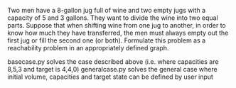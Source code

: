 Two men have a 8-gallon jug full of wine and two empty jugs with a capacity of
5 and 3 gallons. They want to divide the wine into two equal parts. Suppose that when shifting
wine from one jug to another, in order to know how much they have transferred, the men must
always empty out the first jug or fill the second one (or both). Formulate this problem as a
reachability problem in an appropriately defined graph.

basecase.py solves the case described above (i.e. where capacities are 8,5,3 and target is 4,4,0)
generalcase.py solves the general case where initial volume, capacities and target state can be defined by user input
